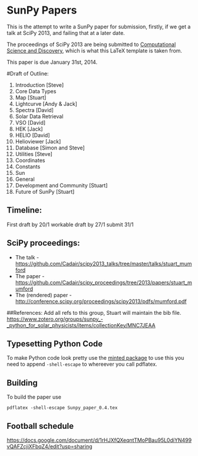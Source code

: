 SunPy Papers
============

This is the attempt to write a SunPy paper for submission, firstly, if we get a
talk at SciPy 2013, and failing that at a later date.

The proceedings of SciPy 2013 are being submitted to [Computational Science and
Discovery](http://iopscience.iop.org/1749-4699), which is what this LaTeX template is taken from.

This paper is due January 31st, 2014.

#Draft of Outline:

1. Introduction [Steve]
1. Core Data Types
  1. Map [Stuart]
  2. Lightcurve [Andy & Jack]
  3. Spectra [David]
1. Solar Data Retrieval
  1. VSO [David]
  2. HEK [Jack]
  3. HELIO [David]
  4. Helioviewer [Jack]
  5. Database [Simon and Steve]
1. Utilities [Steve]
  1. Coordinates
  2. Constants
  3. Sun
  4. General
1. Development and Community [Stuart]
1. Future of SunPy [Stuart]

## Timeline:
First draft by 20/1 workable draft by 27/1 submit 31/1

## SciPy proceedings:
* The talk - https://github.com/Cadair/scipy2013_talks/tree/master/talks/stuart_mumford
* The paper - https://github.com/Cadair/scipy_proceedings/tree/2013/papers/stuart_mumford
* The (rendered) paper - http://conference.scipy.org/proceedings/scipy2013/pdfs/mumford.pdf

##References:
Add all refs to this group, Stuart will maintain the bib file.
https://www.zotero.org/groups/sunpy_-_python_for_solar_physicists/items/collectionKey/MNC7JEAA

## Typesetting Python Code
To make Python code look pretty use the [minted package](http://code.google.com/p/minted/) to 
use this you need to append `-shell-escape` to whereever you call pdflatex.

## Building
To build the paper use

    pdflatex -shell-escape Sunpy_paper_0.4.tex

## Football schedule

https://docs.google.com/document/d/1rHJXfQXeqntTMoPBau95L0diYN499vQAFZcjiXFbqZ4/edit?usp=sharing
